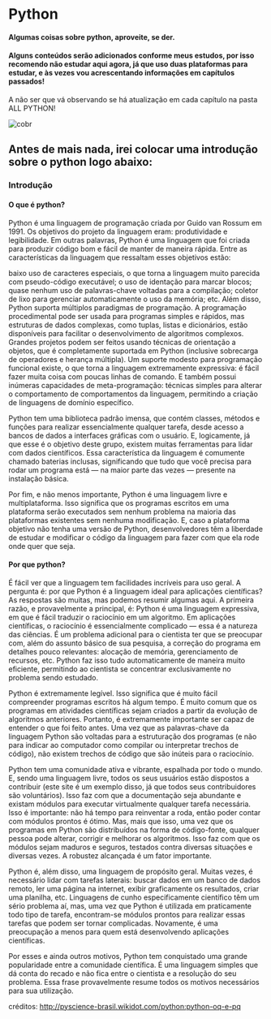 # Python


#### Algumas coisas sobre python, aproveite, se der.
#### Alguns conteúdos serão adicionados conforme meus estudos, por isso recomendo não estudar aqui agora, já que uso duas plataformas para estudar, e às vezes vou acrescentando informações em capítulos passados!
A não ser que vá observando se há atualização em cada capítulo na pasta ALL PYTHON!

![cobr](https://github.com/pizza2u/Python/blob/master/images/source.gif)

## Antes de mais nada, irei colocar uma introdução sobre o python logo abaixo: 
### Introdução
#### O que é python?
Python é uma linguagem de programação criada por Guido van Rossum em 1991. Os objetivos do projeto da linguagem eram: produtividade e legibilidade. Em outras palavras, Python é uma linguagem que foi criada para produzir código bom e fácil de manter de maneira rápida. Entre as características da linguagem que ressaltam esses objetivos estão:

baixo uso de caracteres especiais, o que torna a linguagem muito parecida com pseudo-código executável;
o uso de identação para marcar blocos;
quase nenhum uso de palavras-chave voltadas para a compilação;
coletor de lixo para gerenciar automaticamente o uso da memória;
etc.
Além disso, Python suporta múltiplos paradigmas de programação. A programação procedimental pode ser usada para programas simples e rápidos, mas estruturas de dados complexas, como tuplas, listas e dicionários, estão disponíveis para facilitar o desenvolvimento de algoritmos complexos. Grandes projetos podem ser feitos usando técnicas de orientação a objetos, que é completamente suportada em Python (inclusive sobrecarga de operadores e herança múltipla). Um suporte modesto para programação funcional existe, o que torna a linguagem extremamente expressiva: é fácil fazer muita coisa com poucas linhas de comando. E também possui inúmeras capacidades de meta-programação: técnicas simples para alterar o comportamento de comportamentos da linguagem, permitindo a criação de linguagens de domínio específico.

Python tem uma biblioteca padrão imensa, que contém classes, métodos e funções para realizar essencialmente qualquer tarefa, desde acesso a bancos de dados a interfaces gráficas com o usuário. E, logicamente, já que esse é o objetivo deste grupo, existem muitas ferramentas para lidar com dados científicos. Essa característica da linguagem é comumente chamado baterias inclusas, significando que tudo que você precisa para rodar um programa está — na maior parte das vezes — presente na instalação básica.

Por fim, e não menos importante, Python é uma linguagem livre e multiplataforma. Isso significa que os programas escritos em uma plataforma serão executados sem nenhum problema na maioria das plataformas existentes sem nenhuma modificação. E, caso a plataforma objetivo não tenha uma versão de Python, desenvolvedores têm a liberdade de estudar e modificar o código da linguagem para fazer com que ela rode onde quer que seja.

#### Por que python?
É fácil ver que a linguagem tem facilidades incríveis para uso geral. A pergunta é: por que Python é a linguagem ideal para aplicações científicas? As respostas são muitas, mas podemos resumir algumas aqui. A primeira razão, e provavelmente a principal, é: Python é uma linguagem expressiva, em que é fácil traduzir o raciocínio em um algoritmo. Em aplicações científicas, o raciocínio é essencialmente complicado — essa é a natureza das ciências. É um problema adicional para o cientista ter que se preocupar com, além do assunto básico de sua pesquisa, a correção do programa em detalhes pouco relevantes: alocação de memória, gerenciamento de recursos, etc. Python faz isso tudo automaticamente de maneira muito eficiente, permitindo ao cientista se concentrar exclusivamente no problema sendo estudado.

Python é extremamente legível. Isso significa que é muito fácil compreender programas escritos há algum tempo. É muito comum que os programas em atividades científicas sejam criados a partir da evolução de algoritmos anteriores. Portanto, é extremamente importante ser capaz de entender o que foi feito antes. Uma vez que as palavras-chave da linguagem Python são voltadas para a estruturação dos programas (e não para indicar ao computador como compilar ou interpretar trechos de código), não existem trechos de código que são inúteis para o raciocínio.

Python tem uma comunidade ativa e vibrante, espalhada por todo o mundo. E, sendo uma linguagem livre, todos os seus usuários estão dispostos a contribuir (este site é um exemplo disso, já que todos seus contribuidores são voluntários). Isso faz com que a documentação seja abundante e existam módulos para executar virtualmente qualquer tarefa necessária. Isso é importante: não há tempo para reinventar a roda, então poder contar com módulos prontos é ótimo. Mas, mais que isso, uma vez que os programas em Python são distribuídos na forma de código-fonte, qualquer pessoa pode alterar, corrigir e melhorar os algoritmos. Isso faz com que os módulos sejam maduros e seguros, testados contra diversas situações e diversas vezes. A robustez alcançada é um fator importante.

Python é, além disso, uma linguagem de propósito geral. Muitas vezes, é necessário lidar com tarefas laterais: buscar dados em um banco de dados remoto, ler uma página na internet, exibir graficamente os resultados, criar uma planilha, etc. Linguagens de cunho especificamente científico têm um sério problema aí, mas, uma vez que Python é utilizada em praticamente todo tipo de tarefa, encontram-se módulos prontos para realizar essas tarefas que podem ser tornar complicadas. Novamente, é uma preocupação a menos para quem está desenvolvendo aplicações científicas.

Por esses e ainda outros motivos, Python tem conquistado uma grande popularidade entre a comunidade científica. É uma linguagem simples que dá conta do recado e não fica entre o cientista e a resolução do seu problema. Essa frase provavelmente resume todos os motivos necessários para sua utilização.

créditos: http://pyscience-brasil.wikidot.com/python:python-oq-e-pq
